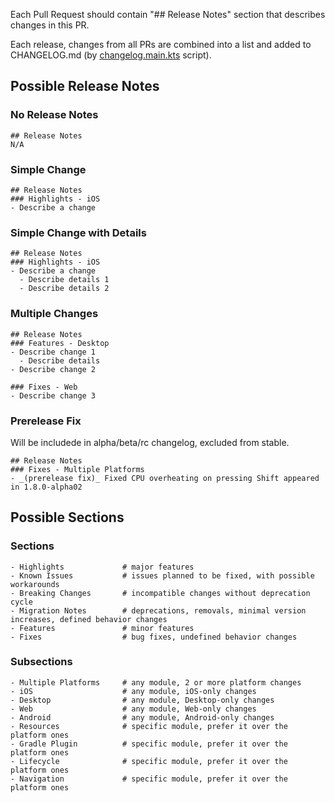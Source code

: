 Each Pull Request should contain "## Release Notes" section that describes changes in this PR.

Each release, changes from all PRs are combined into a list and added to CHANGELOG.md
(by [changelog.main.kts](changelog.main.kts) script).

## Possible Release Notes

### No Release Notes
```
## Release Notes
N/A
```

### Simple Change
```
## Release Notes
### Highlights - iOS
- Describe a change
```

### Simple Change with Details
```
## Release Notes
### Highlights - iOS
- Describe a change
  - Describe details 1
  - Describe details 2
```

### Multiple Changes
```
## Release Notes
### Features - Desktop
- Describe change 1
  - Describe details
- Describe change 2

### Fixes - Web
- Describe change 3
```

### Prerelease Fix
Will be includede in alpha/beta/rc changelog, excluded from stable.
```
## Release Notes
### Fixes - Multiple Platforms
- _(prerelease fix)_ Fixed CPU overheating on pressing Shift appeared in 1.8.0-alpha02
```

## Possible Sections

### Sections
<!-- This is parsed by changelog.main.kts -->
```
- Highlights             # major features
- Known Issues           # issues planned to be fixed, with possible workarounds
- Breaking Changes       # incompatible changes without deprecation cycle
- Migration Notes        # deprecations, removals, minimal version increases, defined behavior changes
- Features               # minor features
- Fixes                  # bug fixes, undefined behavior changes
```

### Subsections
<!-- This is parsed by changelog.main.kts -->
```
- Multiple Platforms     # any module, 2 or more platform changes
- iOS                    # any module, iOS-only changes
- Desktop                # any module, Desktop-only changes
- Web                    # any module, Web-only changes
- Android                # any module, Android-only changes
- Resources              # specific module, prefer it over the platform ones
- Gradle Plugin          # specific module, prefer it over the platform ones
- Lifecycle              # specific module, prefer it over the platform ones
- Navigation             # specific module, prefer it over the platform ones
```
